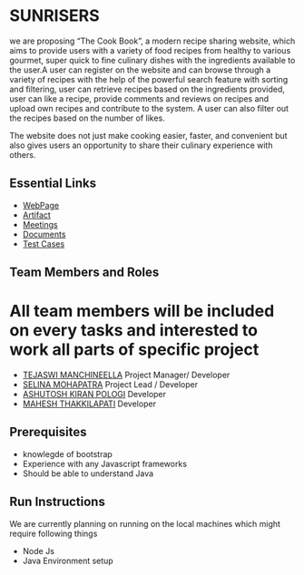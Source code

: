# SUNRISERS

we are proposing “The Cook Book”, a modern recipe sharing website, which aims to provide users with a variety of food recipes from healthy to various gourmet, super quick to fine culinary dishes with the ingredients available to the user.A user can register on the website and can browse through a variety of recipes with the help of the powerful search feature with sorting and filtering, user can retrieve recipes based on the ingredients provided, user can like a recipe, provide comments and reviews on recipes and upload own recipes and contribute to the system. A user can also filter out the recipes based on the number of likes. 

The website does not just make cooking easier, faster, and convenient but also gives users an opportunity to share their culinary experience with others.

## Essential Links
* [WebPage](https://manchint.github.io/GVSU-CIS641-sunrisers_base/)
* [Artifact](https://github.com/manchint/GVSU-CIS641-sunrisers_base/tree/master/artifacts)
* [Meetings](https://github.com/manchint/GVSU-CIS641-sunrisers_base/tree/master/meetings)
* [Documents](https://github.com/manchint/GVSU-CIS641-sunrisers_base/tree/master/docs)
* [Test Cases](https://docs.google.com/spreadsheets/d/1-KVzSljaQIR3rlwRSOCFy5D9pP0jH9YzYIdnmdjHJbM/edit#gid=0)


## Team Members and Roles

# All team members will be included on every tasks and interested to work all parts of specific project

* [TEJASWI MANCHINEELLA](https://github.com/manchint/CIS641-HW2-manchineella) Project Manager/ Developer
* [SELINA MOHAPATRA](https://github.com/SelinaMohapatra/CIS641-HW2-Mohapatra) Project Lead / Developer
* [ASHUTOSH KIRAN POLOGI](https://github.com/ashutoast7/CIS641-HW2-pologia) Developer
* [MAHESH THAKKILAPATI](https://github.com/thakkilm/CIS641-HW2-THAKKILAPATI)  Developer

## Prerequisites

* knowlegde of bootstrap
* Experience with any Javascript frameworks
* Should be able to understand Java

## Run Instructions

We are currently planning on running on the local machines which might require following things

* Node Js
* Java Environment setup
